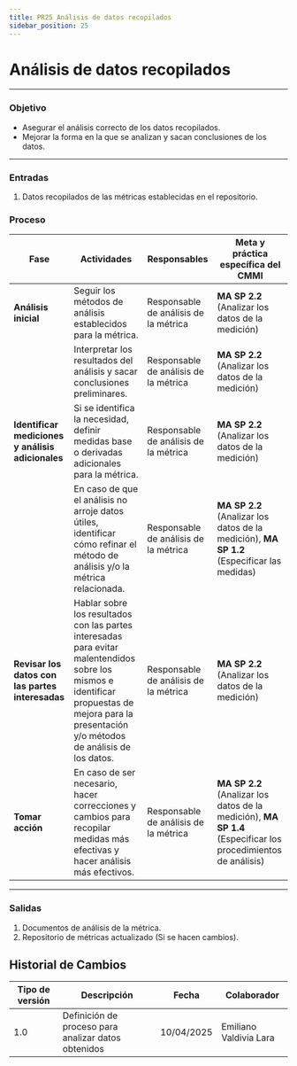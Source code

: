 ```yaml
---
title: PR25 Análisis de datos recopilados
sidebar_position: 25
---
```


# Análisis de datos recopilados

---

### Objetivo

- Asegurar el análisis correcto de los datos recopilados.
- Mejorar la forma en la que se analizan y sacan conclusiones de los datos.

---

### Entradas

1. Datos recopilados de las métricas establecidas en el repositorio.

### Proceso

| Fase                                | Actividades                                                                                                                                                                                                                                          | Responsables                                   | Meta y práctica específica del CMMI                                                                                                                                                                                                                                                                                                                |
| ----------------------------------- | ---------------------------------------------------------------------------------------------------------------------------------------------------------------------------------------------------------------------------------------------------- | ---------------------------------------------- | -------------------------------------------------------------------------------------------------------------------------------------------------------------------------------------------------------------------------------------------------------------------------------------------------------------------------------------------------- |
| **Análisis inicial**    | Seguir los métodos de análisis establecidos para la métrica.                                                         | Responsable de análisis de la métrica                                    | **MA SP 2.2** (Analizar los datos de la medición)                                                                                                                                                                                                                                                                                                          |
|      | Interpretar los resultados del análisis y sacar conclusiones preliminares.                                                                                                                                                                                | Responsable de análisis de la métrica                                    | **MA SP 2.2** (Analizar los datos de la medición)                                                                                                                                     |
| **Identificar mediciones y análisis adicionales** | Si se identifica la necesidad, definir medidas base o derivadas adicionales para la métrica. | Responsable de análisis de la métrica | **MA SP 2.2** (Analizar los datos de la medición)|          
|  | En caso de que el análisis no arroje datos útiles, identificar cómo refinar el método de análisis y/o la métrica relacionada.                                                                                                                                                                   | Responsable de análisis de la métrica                                    | **MA SP 2.2** (Analizar los datos de la medición), **MA SP 1.2** (Especificar las medidas)                                                                      
| **Revisar los datos con las partes interesadas**          | Hablar sobre los resultados con las partes interesadas para evitar malentendidos sobre los mismos e identificar propuestas de mejora para la presentación y/o métodos de análisis de los datos.                                                                                                                                        | Responsable de análisis de la métrica                                    | **MA SP 2.2** (Analizar los datos de la medición)                                                                                                                                                       |
| **Tomar acción**                       | En caso de ser necesario, hacer correcciones y cambios para recopilar medidas más efectivas y hacer análisis más efectivos.                                                                                                                                                            | Responsable de análisis de la métrica                                    | **MA SP 2.2** (Analizar los datos de la medición), **MA SP 1.4** (Especificar los procedimientos de análisis)                                                                                                                                                                                                                         |

---

### Salidas

1. Documentos de análisis de la métrica.
2. Repositorio de métricas actualizado (Si se hacen cambios).

## Historial de Cambios

| Tipo de versión                   |   Descripción    | Fecha |  Colaborador   |
| ----------------------- | ----------------------------------- | ------- | --------|
|  1.0   | Definición de proceso para analizar datos obtenidos| 10/04/2025   | Emiliano Valdivia Lara |
